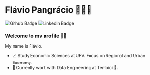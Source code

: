 # Flávio Pangrácio 👨🏻‍💻

[![Github Badge](https://img.shields.io/badge/-Github-000?style=flat-square&logo=Github&logoColor=white&link=https://github.com/flaviohugo14)](https://github.com/flaviohugo14)
[![Linkedin Badge](https://img.shields.io/badge/-LinkedIn-blue?style=flat-square&logo=Linkedin&logoColor=white&link=https://www.linkedin.com/in/flaviopangracio/)](https://www.linkedin.com/in/flaviopangracio/)

### Welcome to my profile 👋🏼

My name is Flávio.

- 📈 Study Economic Sciences at UFV. Focus on Regional and Urban Economy.
- 💼 Currently work with Data Engineering at Tembici 🚴.
